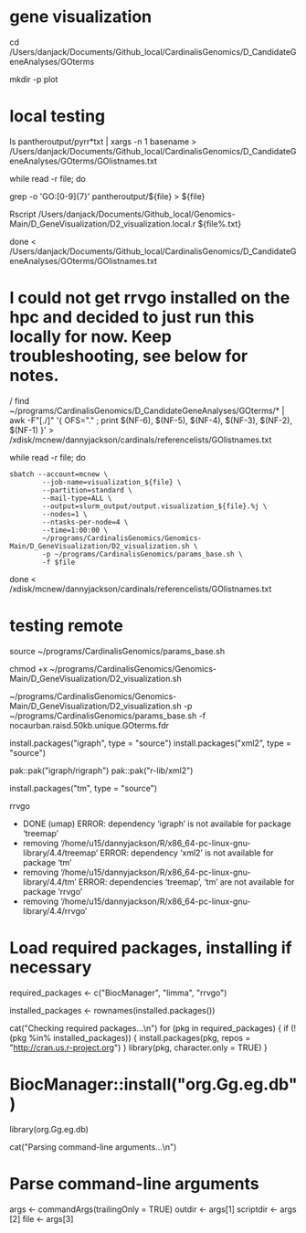 # gene visualization
cd /Users/danjack/Documents/Github_local/CardinalisGenomics/D_CandidateGeneAnalyses/GOterms

mkdir -p plot


# local testing

ls pantheroutput/pyrr*txt | xargs -n 1 basename > /Users/danjack/Documents/Github_local/CardinalisGenomics/D_CandidateGeneAnalyses/GOterms/GOlistnames.txt


while read -r file;
do

grep -o 'GO:[0-9]\{7\}' pantheroutput/${file} > ${file}

Rscript /Users/danjack/Documents/Github_local/Genomics-Main/D_GeneVisualization/D2_visualization.local.r ${file%.txt}

done < /Users/danjack/Documents/Github_local/CardinalisGenomics/D_CandidateGeneAnalyses/GOterms/GOlistnames.txt















# I could not get rrvgo installed on the hpc and decided to just run this locally for now. Keep troubleshooting, see below for notes.
/
find ~/programs/CardinalisGenomics/D_CandidateGeneAnalyses/GOterms/* | awk -F"[./]" '{ OFS="." ; print $(NF-6), $(NF-5), $(NF-4), $(NF-3), $(NF-2), $(NF-1) }' > /xdisk/mcnew/dannyjackson/cardinals/referencelists/GOlistnames.txt




while read -r file;
do

    sbatch --account=mcnew \
            --job-name=visualization_${file} \
            --partition=standard \
            --mail-type=ALL \
            --output=slurm_output/output.visualization_${file}.%j \
            --nodes=1 \
            --ntasks-per-node=4 \
            --time=1:00:00 \
            ~/programs/CardinalisGenomics/Genomics-Main/D_GeneVisualization/D2_visualization.sh \
            -p ~/programs/CardinalisGenomics/params_base.sh \
            -f $file 

done < /xdisk/mcnew/dannyjackson/cardinals/referencelists/GOlistnames.txt



# testing remote

source ~/programs/CardinalisGenomics/params_base.sh


chmod +x ~/programs/CardinalisGenomics/Genomics-Main/D_GeneVisualization/D2_visualization.sh

~/programs/CardinalisGenomics/Genomics-Main/D_GeneVisualization/D2_visualization.sh -p ~/programs/CardinalisGenomics/params_base.sh -f nocaurban.raisd.50kb.unique.GOterms.fdr

install.packages("igraph", type = "source")
install.packages("xml2", type = "source")

pak::pak("igraph/rigraph")
pak::pak("r-lib/xml2")

install.packages("tm", type = "source")

rrvgo

* DONE (umap)
ERROR: dependency ‘igraph’ is not available for package ‘treemap’
* removing ‘/home/u15/dannyjackson/R/x86_64-pc-linux-gnu-library/4.4/treemap’
ERROR: dependency ‘xml2’ is not available for package ‘tm’
* removing ‘/home/u15/dannyjackson/R/x86_64-pc-linux-gnu-library/4.4/tm’
ERROR: dependencies ‘treemap’, ‘tm’ are not available for package ‘rrvgo’
* removing ‘/home/u15/dannyjackson/R/x86_64-pc-linux-gnu-library/4.4/rrvgo’

# Load required packages, installing if necessary

required_packages <- c("BiocManager", "limma", "rrvgo")

installed_packages <- rownames(installed.packages())

cat("Checking required packages...\n")
for (pkg in required_packages) {
  if (!(pkg %in% installed_packages)) {
    install.packages(pkg, repos = "http://cran.us.r-project.org")
  }
  library(pkg, character.only = TRUE)
}

# BiocManager::install("org.Gg.eg.db")
library(org.Gg.eg.db)

cat("Parsing command-line arguments...\n")
# Parse command-line arguments
args <- commandArgs(trailingOnly = TRUE)
outdir <- args[1]
scriptdir <- args [2]
file <- args[3]
